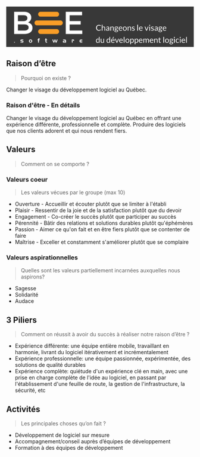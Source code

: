 ![Bee.Software Handbook](../../assets/img/bee_changeons_le_visage.png)

## Raison d’être
> Pourquoi on existe ?

Changer le visage du développement logiciel au Québec.

### Raison d'être - En détails

Changer le visage du développement logiciel au Québec en offrant une expérience différente, professionnelle et complète. Produire des logiciels que nos clients adorent et qui nous rendent fiers.


## Valeurs
>Comment on se comporte ?

### Valeurs coeur
>Les valeurs vécues par le groupe (max 10)

* Ouverture - Accueillir et écouter plutôt que se limiter à l'établi
* Plaisir - Ressentir de la joie et de la satisfaction plutôt que du devoir
* Engagement - Co-créer le succès plutôt que participer au succès
* Pérennité - Bâtir des relations et solutions durables plutôt qu'éphémères
* Passion - Aimer ce qu'on fait et en être fiers plutôt que se contenter de faire
* Maîtrise - Exceller et constamment s'améliorer plutôt que se complaire

### Valeurs aspirationnelles
>Quelles sont les valeurs partiellement incarnées auxquelles nous aspirons? 
 
* Sagesse
* Solidarité
* Audace


## 3 Piliers
>Comment on réussit à avoir du succès à réaliser notre raison d’être ?

* Expérience différente: une équipe entière mobile, travaillant en harmonie, livrant du logiciel itérativement et incrémentalement 
* Expérience professionnelle: une équipe passionnée, expérimentée, des solutions de qualité durables
* Expérience complète: quiétude d'un expérience clé en main, avec une prise en charge complète de l'idée au logiciel, en passant par l'établissement d'une feuille de route, la gestion de l'infrastructure, la sécurité, etc


## Activités
>Les principales choses qu’on fait ?

- Développement de logiciel sur mesure
- Accompagnement/conseil auprès d’équipes de développement
- Formation à des équipes de développement	

